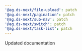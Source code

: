 ```yaml
---
'@ag.ds-next/file-upload': patch
'@ag.ds-next/pagination': patch
'@ag.ds-next/sub-nav': patch
'@ag.ds-next/switch': patch
'@ag.ds-next/task-list': patch
---
```


Updated documentation
